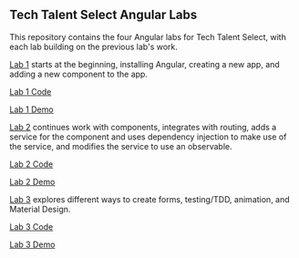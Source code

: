 ## Tech Talent Select Angular Labs

This repository contains the four Angular labs for Tech Talent Select, with each lab building on the previous lab's work.

[Lab 1](./Lab1.md) starts at the beginning, installing Angular, creating a new app, and adding a new component to the app.

[Lab 1 Code](./Lab1)

[Lab 1 Demo](https://jbpayne.github.io/TTS-Angular-Labs/Lab1/)


[Lab 2](./Lab2.md) continues work with components, integrates with routing, adds a service for the component and uses dependency injection to make use of the service, and modifies the service to use an observable.

[Lab 2 Code](./Lab2)

[Lab 2 Demo](https://jbpayne.github.io/TTS-Angular-Labs/Lab2/)


[Lab 3](./Lab3.md) explores different ways to create forms, testing/TDD, animation, and Material Design.

[Lab 3 Code](./Lab3)

[Lab 3 Demo](https://jbpayne.github.io/TTS-Angular-Labs/Lab3/)

